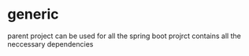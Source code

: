 # generic
parent project can be used for all the spring boot projrct contains all the neccessary dependencies
